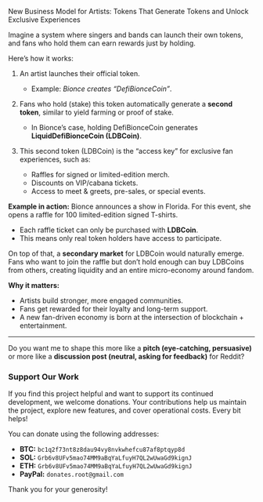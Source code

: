 New Business Model for Artists: Tokens That Generate Tokens and Unlock Exclusive Experiences

Imagine a system where singers and bands can launch their own tokens, and fans who hold them can earn rewards just by holding.

Here’s how it works:

1. An artist launches their official token.

   * Example: *Bionce creates “DefiBionceCoin”*.

2. Fans who hold (stake) this token automatically generate a **second token**, similar to yield farming or proof of stake.

   * In Bionce’s case, holding DefiBionceCoin generates **LiquidDefiBionceCoin (LDBCoin)**.

3. This second token (LDBCoin) is the “access key” for exclusive fan experiences, such as:

   * Raffles for signed or limited-edition merch.
   * Discounts on VIP/cabana tickets.
   * Access to meet & greets, pre-sales, or special events.

**Example in action:**
Bionce announces a show in Florida. For this event, she opens a raffle for 100 limited-edition signed T-shirts.

* Each raffle ticket can only be purchased with **LDBCoin**.
* This means only real token holders have access to participate.

On top of that, a **secondary market** for LDBCoin would naturally emerge. Fans who want to join the raffle but don’t hold enough can buy LDBCoins from others, creating liquidity and an entire micro-economy around fandom.

**Why it matters:**

* Artists build stronger, more engaged communities.
* Fans get rewarded for their loyalty and long-term support.
* A new fan-driven economy is born at the intersection of blockchain + entertainment.

---

Do you want me to shape this more like a **pitch (eye-catching, persuasive)** or more like a **discussion post (neutral, asking for feedback)** for Reddit?

### Support Our Work

If you find this project helpful and want to support its continued development, we welcome donations. Your contributions help us maintain the project, explore new features, and cover operational costs. Every bit helps!

You can donate using the following addresses:

* **BTC:** `bc1q2f73nt8z8dau94vy8nvkwhefcu87af8ptqyp8d`
* **SOL:** `Grb6v8UFv5mao74MM9aBqYaLfuyH7QL2wUwaGd9kignJ`
* **ETH:** `Grb6v8UFv5mao74MM9aBqYaLfuyH7QL2wUwaGd9kignJ`
* **PayPal:** `donates.root@gmail.com`

Thank you for your generosity!